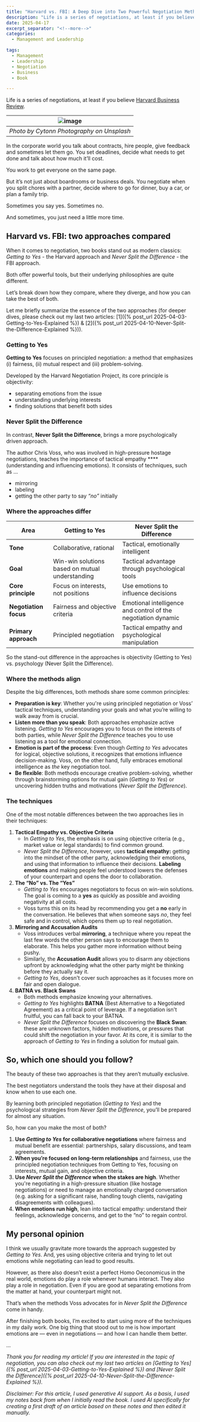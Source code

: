 ```yaml
---
title: "Harvard vs. FBI: A Deep Dive into Two Powerful Negotiation Methods"
description: "Life is a series of negotiations, at least if you believe Harvard Business Review. In the corporate world you talk about contracts, hire people, give feedback and sometimes let them go. You set deadlines, decide what needs to get done and talk about how much it’ll cost. You work to get everyone on the same page. But it’s not just about boardrooms or business deals. You negotiate when you split chores with a partner, decide where to go for dinner, buy a car, or plan a family trip. Sometimes you say yes. Sometimes no. And sometimes, you just need a little more time."
date: 2025-04-17
excerpt_separator: "<!--more-->"
categories:
  - Management and Leadership

tags:
  - Management
  - Leadership
  - Negotiation
  - Business
  - Book

---
```


Life is a series of negotiations, at least if you believe [Harvard Business Review](https://hbr.org/2013/09/the-most-important-negotiation).

| ![image](/assets/images/cytonn-photography-handshake-unsplash.jpg) |
|:--:|
| *Photo by Cytonn Photography on Unsplash* |

In the corporate world you talk about contracts, hire people, give feedback and sometimes let them go. You set deadlines, decide what needs to get done and talk about how much it’ll cost.

You work to get everyone on the same page.

But it’s not just about boardrooms or business deals. You negotiate when you split chores with a partner, decide where to go for dinner, buy a car, or plan a family trip.

Sometimes you say yes.
Sometimes no.

And sometimes, you just need a little more time.

## Harvard vs. FBI: two approaches compared

When it comes to negotiation, two books stand out as modern classics: *Getting to Yes* - the Harvard approach and *Never Split the Difference* - the FBI approach.

Both offer powerful tools, but their underlying philosophies are quite different.

Let’s break down how they compare, where they diverge, and how you can take the best of both.

Let me briefly summarize the essence of the two approaches (for deeper dives, please check out my last two articles: [1]({% post_url 2025-04-03-Getting-to-Yes-Explained %}) & [2]({% post_url 2025-04-10-Never-Split-the-Difference-Explained %})).

### Getting to Yes

**Getting to Yes** focuses on principled negotiation: a method that emphasizes (i) fairness, (ii) mutual respect and (iii) problem-solving.

Developed by the Harvard Negotiation Project, its core principle is objectivity:

- separating emotions from the issue
- understanding underlying interests
- finding solutions that benefit both sides

### Never Split the Difference

In contrast, **Never Split the Difference**, brings a more psychologically driven approach. 

The author Chris Voss, who was involved in high-pressure hostage negotiations, teaches the importance of tactical empathy ****(understanding and influencing emotions). It consists of techniques, such as …

- mirroring
- labeling
- getting the other party to say *“no”* initially

### Where the approaches differ

| **Area** | **Getting to Yes** | **Never Split the Difference** |
| --- | --- | --- |
| **Tone** | Collaborative, rational | Tactical, emotionally intelligent |
| **Goal** | Win-win solutions based on mutual understanding | Tactical advantage through psychological tools |
| **Core principle** | Focus on interests, not positions | Use emotions to influence decisions |
| **Negotiation focus** | Fairness and objective criteria | Emotional intelligence and control of the negotiation dynamic |
| **Primary approach** | Principled negotiation | Tactical empathy and psychological manipulation |

So the stand-out difference in the approaches is objectivity (Getting to Yes) vs. psychology (Never Split the Difference).

### **Where the methods align**

Despite the big differences, both methods share some common principles:

- **Preparation is key**: Whether you're using principled negotiation or Voss’ tactical techniques, understanding your goals and what you’re willing to walk away from is crucial.
- **Listen more than you speak**: Both approaches emphasize active listening. *Getting to Yes* encourages you to focus on the interests of both parties, while *Never Split the Difference* teaches you to use listening as a tool for emotional connection.
- **Emotion is part of the process**: Even though *Getting to Yes* advocates for logical, objective solutions, it recognizes that emotions influence decision-making. Voss, on the other hand, fully embraces emotional intelligence as *the* key negotiation tool.
- **Be flexible**: Both methods encourage creative problem-solving, whether through brainstorming options for mutual gain (*Getting to Yes*) or uncovering hidden truths and motivations (*Never Split the Difference*).

### **The techniques**

One of the most notable differences between the two approaches lies in their techniques:

1. **Tactical Empathy vs. Objective Criteria**
    - In *Getting to Yes*, the emphasis is on using objective criteria (e.g., market value or legal standards) to find common ground.
    - *Never Split the Difference*, however, uses **tactical empathy:** getting into the mindset of the other party, acknowledging their emotions, and using that information to influence their decisions. **Labeling emotions** and making people feel understood lowers the defenses of your counterpart and opens the door to collaboration.
2. **The “No” vs. The “Yes”**
    - *Getting to Yes* encourages negotiators to focus on win-win solutions. The goal is coming to a **yes** as quickly as possible and avoiding negativity at all costs.
    - Voss turns this on its head by recommending you get a **no** early in the conversation. He believes that when someone says *no*, they feel safe and in control, which opens them up to real negotiation.
3. **Mirroring and Accusation Audits**
    - Voss introduces verbal **mirroring**, a technique where you repeat the last few words the other person says to encourage them to elaborate. This helps you gather more information without being pushy.
    - Similarly, the **Accusation Audit** allows you to disarm any objections upfront by acknowledging what the other party might be thinking before they actually say it.
    - *Getting to Yes*, doesn't cover such approaches as it focuses more on fair and open dialogue.
4. **BATNA vs. Black Swans**
    - Both methods emphasize knowing your alternatives.
    - *Getting to Yes* highlights **BATNA** (Best Alternative to a Negotiated Agreement) as a critical point of leverage. If a negotiation isn't fruitful, you can fall back to your BATNA.
    - *Never Split the Difference* focuses on discovering the **Black Swan**: these are unknown factors, hidden motivations, or pressures that could shift the negotiation in your favor. At its core, it is similar to the approach of *Getting to Yes* in finding a solution for mutual gain.

## So, which one should you follow?

The beauty of these two approaches is that they aren’t mutually exclusive.

The best negotiators understand the tools they have at their disposal and know when to use each one.

By learning both principled negotiation (*Getting to Yes*) and the psychological strategies from *Never Split the Difference*, you’ll be prepared for almost any situation.

So, how can you make the most of both?

1. **Use *Getting to Yes* for collaborative negotiations** where fairness and mutual benefit are essential: partnerships, salary discussions, and team agreements.
2. **When you’re focused on long-term relationships** and fairness, use the principled negotiation techniques from Getting to Yes, focusing on interests, mutual gain, and objective criteria.
3. **Use *Never Split the Difference* when the stakes are high**. Whether you're negotiating in a high-pressure situation (like hostage negotiations) or need to manage an emotionally charged conversation (e.g. asking for a significant raise, handling tough clients, navigating disagreements with colleagues).
4. **When emotions run high**, lean into tactical empathy: understand their feelings, acknowledge concerns, and get to the “no” to regain control.

## My personal opinion

I think we usually gravitate more towards the approach suggested by *Getting to Yes*. And, yes using objective criteria and trying to let out emotions while negotiating can lead to good results.

However, as there also doesn’t exist a perfect Homo Oeconomicus in the real world, emotions do play a role whenever humans interact. They also play a role in negotiation. Even if you are good at separating emotions from the matter at hand, your counterpart might not.

That’s when the methods Voss advocates for in *Never Split the Difference* come in handy.

After finishing both books, I’m excited to start using more of the techniques in my daily work. One big thing that stood out to me is how important emotions are — even in negotiations — and how I can handle them better.

…

*Thank you for reading my article! If you are interested in the topic of negotiation, you can also check out my last two articles on 
[Getting to Yes]({% post_url 2025-04-03-Getting-to-Yes-Explained %}) and [Never Split the Difference]({% post_url 2025-04-10-Never-Split-the-Difference-Explained %}).*

*Disclaimer: For this article, I used generative AI support. As a basis, I used my notes back from when I initially read the book. I used AI specifically for creating a first draft of an article based on these notes and then edited it manually.*